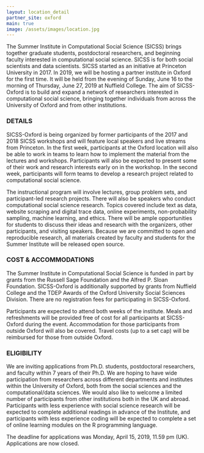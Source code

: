 ```yaml
---
layout: location_detail
partner_site: oxford
main: true
image: /assets/images/location.jpg
---
```


The Summer Institute in Computational Social Science (SICSS) brings together graduate students, postdoctoral researchers, and beginning faculty interested in computational social science. SICSS is for both social scientists and data scientists. SICSS started as an initiative at Princeton University in 2017. In 2019, we will be hosting a partner institute in Oxford for the first time. It will be held from the evening of Sunday, June 16 to the morning of Thursday, June 27, 2019 at Nuffield College. The aim of SICSS-Oxford is to build and expand a network of researchers interested in computational social science, bringing together individuals from across the University of Oxford and from other institutions. 
 
### DETAILS
SICSS-Oxford is being organized by former participants of the 2017 and 2018 SICSS workshops and will feature local speakers and live streams from Princeton. In the first week, participants at the Oxford location will also be able to work in teams to learn how to implement the material from the lectures and workshops.  Participants will also be expected to present some of their work and research interests early on in the workshop. In the second week, participants will form teams to develop a research project related to computational social science.

The instructional program will involve lectures, group problem sets, and participant-led research projects. There will also be speakers who conduct computational social science research. Topics covered include text as data, website scraping and digital trace data, online experiments, non-probability sampling, machine learning, and ethics. There will be ample opportunities for students to discuss their ideas and research with the organizers, other participants, and visiting speakers. Because we are committed to open and reproducible research, all materials created by faculty and students for the Summer Institute will be released open source.
 
### COST & ACCOMMODATIONS
The Summer Institute in Computational Social Science is funded in part by grants from the Russell Sage Foundation and the Alfred P. Sloan Foundation. SICSS-Oxford is additionally supported by grants from Nuffield College and the TDEP Awards of the Oxford University Social Sciences Division. There are no registration fees for participating in SICSS-Oxford.

Participants are expected to attend both weeks of the institute. Meals and refreshments will be provided free of cost for all participants at SICSS-Oxford during the event. Accommodation for those participants from outside Oxford will also be covered. Travel costs (up to a set cap) will be reimbursed for those from outside Oxford. 

### ELIGIBILITY
We are inviting applications from Ph.D. students, postdoctoral researchers, and faculty within 7 years of their Ph.D. We are hoping to have wide participation from researchers across different departments and institutes within the University of Oxford, both from the social sciences and the computational/data sciences. We would also like to welcome a limited number of participants from other institutions both in the UK and abroad. Participants with less experience with social science research will be expected to complete additional readings in advance of the Institute, and participants with less experience coding will be expected to complete a set of online learning modules on the R programming language. 

The deadline for applications was Monday, April 15, 2019, 11.59 pm (UK). Applications are now closed.
